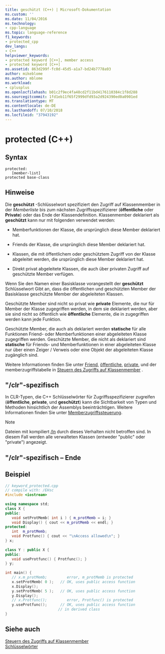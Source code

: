 ```yaml
---
title: geschützt (C++) | Microsoft-Dokumentation
ms.custom: ''
ms.date: 11/04/2016
ms.technology:
- cpp-language
ms.topic: language-reference
f1_keywords:
- protected_cpp
dev_langs:
- C++
helpviewer_keywords:
- protected keyword [C++], member access
- protected keyword [C++]
ms.assetid: 863d299f-fc0d-45d5-a1a7-bd24b7778a93
author: mikeblome
ms.author: mblome
ms.workload:
- cplusplus
ms.openlocfilehash: b01c2f9ec4fa48cd2f11bd4176110384c1f8d288
ms.sourcegitcommit: 1fd1eb11f65f2999dfd93a2d924390ed0a0901ed
ms.translationtype: MT
ms.contentlocale: de-DE
ms.lasthandoff: 07/10/2018
ms.locfileid: "37943192"
---
```

# <a name="protected-c"></a>protected (C++)
## <a name="syntax"></a>Syntax  
  
```  
protected:  
   [member-list]  
protected base-class  
```  
  
## <a name="remarks"></a>Hinweise  
 Die **geschützt** -Schlüsselwort spezifiziert den Zugriff auf Klassenmember in der *Memberliste* bis zum nächsten Zugriffsspezifizierer (**öffentliche** oder **Private**) oder das Ende der Klassendefinition. Klassenmember deklariert als **geschützt** kann nur mit folgenden verwendet werden:  
  
-   Memberfunktionen der Klasse, die ursprünglich diese Member deklariert hat.  
  
-   Friends der Klasse, die ursprünglich diese Member deklariert hat.  
  
-   Klassen, die mit öffentlichem oder geschütztem Zugriff von der Klasse abgeleitet werden, die ursprünglich diese Member deklariert hat.  
  
-   Direkt privat abgeleitete Klassen, die auch über privaten Zugriff auf geschützte Member verfügen.  
  
 Wenn Sie den Namen einer Basisklasse vorangestellt der **geschützt** Schlüsselwort Gibt an, dass die öffentlichen und geschützten Member der Basisklasse geschützte Member der abgeleiteten Klassen.  
  
 Geschützte Member sind nicht so privat wie **private** Elemente, die nur für Member der Klasse zugegriffen werden, in dem sie deklariert werden, aber sie sind nicht so öffentlich wie **öffentliche** Elemente, die in zugegriffen werden kann jede Funktion.  
  
 Geschützte Member, die auch als deklariert werden **statische** für alle Funktionen Friend- oder Memberfunktionen einer abgeleiteten Klasse zugegriffen werden. Geschützte Member, die nicht als deklariert sind **statische** für Friends- und Memberfunktionen in einer abgeleiteten Klasse nur über einen Zeiger / Verweis oder eine Objekt der abgeleiteten Klasse zugänglich sind.  
  
 Weitere Informationen finden Sie unter [Friend](../cpp/friend-cpp.md), [öffentliche](../cpp/public-cpp.md), [private](../cpp/private-cpp.md), und der memberzugriffstabelle in [Steuern des Zugriffs auf Klassenmember](member-access-control-cpp.md) .  
  
## <a name="clr-specific"></a>"/clr"-spezifisch  
 In CLR-Typen, die C++ Schlüsselwörter für Zugriffsspezifizierer zugreifen (**öffentliche**, **private**, und **geschützt**) kann die Sichtbarkeit von Typen und Methoden hinsichtlich der Assemblys beeinträchtigen. Weitere Informationen finden Sie unter [Memberzugriffssteuerung](member-access-control-cpp.md).  
  
> [!NOTE]
>  Dateien mit kompiliert [/ln](../build/reference/ln-create-msil-module.md) durch dieses Verhalten nicht betroffen sind. In diesem Fall werden alle verwalteten Klassen (entweder "public" oder "private") angezeigt.  
  
## <a name="end-clr-specific"></a>"/clr"-spezifisch – Ende  
  
## <a name="example"></a>Beispiel  
  
```cpp 
// keyword_protected.cpp  
// compile with: /EHsc  
#include <iostream>  
  
using namespace std;  
class X {  
public:  
   void setProtMemb( int i ) { m_protMemb = i; }  
   void Display() { cout << m_protMemb << endl; }  
protected:  
   int  m_protMemb;  
   void Protfunc() { cout << "\nAccess allowed\n"; }  
} x;  
  
class Y : public X {  
public:  
   void useProtfunc() { Protfunc(); }  
} y;  
  
int main() {  
   // x.m_protMemb;         error, m_protMemb is protected  
   x.setProtMemb( 0 );   // OK, uses public access function  
   x.Display();  
   y.setProtMemb( 5 );   // OK, uses public access function  
   y.Display();  
   // x.Protfunc();         error, Protfunc() is protected  
   y.useProtfunc();      // OK, uses public access function  
                        // in derived class  
}  
```  
  
## <a name="see-also"></a>Siehe auch  
 [Steuern des Zugriffs auf Klassenmember](member-access-control-cpp.md)   
 [Schlüsselwörter](../cpp/keywords-cpp.md)